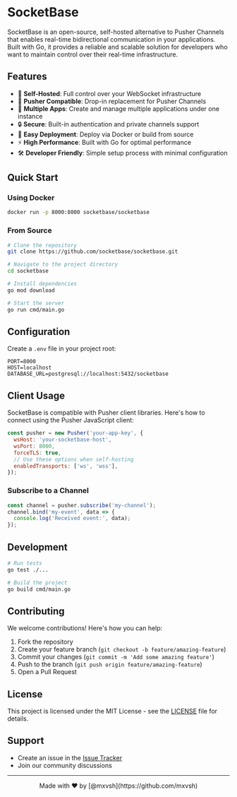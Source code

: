 # SocketBase

SocketBase is an open-source, self-hosted alternative to Pusher Channels that enables real-time bidirectional communication in your applications. Built with Go, it provides a reliable and scalable solution for developers who want to maintain control over their real-time infrastructure.

## Features

- 🚀 **Self-Hosted**: Full control over your WebSocket infrastructure
- 🔌 **Pusher Compatible**: Drop-in replacement for Pusher Channels
- 📱 **Multiple Apps**: Create and manage multiple applications under one instance
- 🔒 **Secure**: Built-in authentication and private channels support
- 🐳 **Easy Deployment**: Deploy via Docker or build from source
- ⚡ **High Performance**: Built with Go for optimal performance
- 🛠 **Developer Friendly**: Simple setup process with minimal configuration

## Quick Start

### Using Docker

```bash
docker run -p 8000:8000 socketbase/socketbase
```

### From Source

```bash
# Clone the repository
git clone https://github.com/socketbase/socketbase.git

# Navigate to the project directory
cd socketbase

# Install dependencies
go mod download

# Start the server
go run cmd/main.go
```

## Configuration

Create a `.env` file in your project root:

```env
PORT=8000
HOST=localhost
DATABASE_URL=postgresql://localhost:5432/socketbase
```

## Client Usage

SocketBase is compatible with Pusher client libraries. Here's how to connect using the Pusher JavaScript client:

```javascript
const pusher = new Pusher('your-app-key', {
  wsHost: 'your-socketbase-host',
  wsPort: 8000,
  forceTLS: true,
  // Use these options when self-hosting
  enabledTransports: ['ws', 'wss'],
});
```

### Subscribe to a Channel

```javascript
const channel = pusher.subscribe('my-channel');
channel.bind('my-event', data => {
  console.log('Received event:', data);
});
```

## Development

```bash
# Run tests
go test ./...

# Build the project
go build cmd/main.go
```

## Contributing

We welcome contributions! Here's how you can help:

1. Fork the repository
2. Create your feature branch (`git checkout -b feature/amazing-feature`)
3. Commit your changes (`git commit -m 'Add some amazing feature'`)
4. Push to the branch (`git push origin feature/amazing-feature`)
5. Open a Pull Request

## License

This project is licensed under the MIT License - see the [LICENSE](LICENSE) file for details.

## Support

- Create an issue in the [Issue Tracker](https://github.com/socketbase/socketbase/issues)
- Join our community discussions

---

<p align="center">
  Made with ❤️ by [@mxvsh](https://github.com/mxvsh)
</p>
